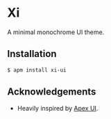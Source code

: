 # Xi

A minimal monochrome UI theme.

## Installation

```bash
$ apm install xi-ui
```

## Acknowledgements

- Heavily inspired by [Apex UI](https://github.com/apex/apex-ui).
